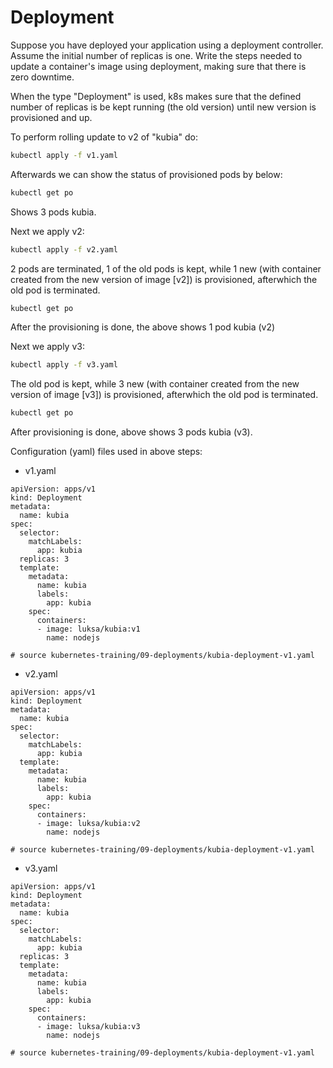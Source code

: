 # Deployment

Suppose you have deployed your application using a deployment controller. Assume the initial number of replicas is one.
Write the steps needed to update a container's image using deployment, making sure that there is zero downtime.

When the type "Deployment" is used, k8s makes sure that the defined number of replicas is be kept running (the old version) until new version is provisioned and up.

To perform rolling update to v2 of "kubia" do:
```sh
kubectl apply -f v1.yaml
```
Afterwards we can show the status of provisioned pods by below:
```sh
kubectl get po
```
Shows 3 pods kubia.

Next we apply v2:
```sh
kubectl apply -f v2.yaml
```
2 pods are terminated, 1 of the old pods is kept, while 1 new (with container created from the new version of image [v2]) is provisioned,
afterwhich the old pod is terminated.

```sh
kubectl get po
```
After the provisioning is done, the above shows 1 pod kubia (v2)

Next we apply v3:
```sh
kubectl apply -f v3.yaml
```
The old pod is kept, while 3 new (with container created from the new version of image [v3]) is provisioned, afterwhich the old pod is terminated.

```sh
kubectl get po
```
After provisioning is done, above shows 3 pods kubia (v3).


Configuration (yaml) files used in above steps:
- v1.yaml
```
apiVersion: apps/v1
kind: Deployment
metadata:
  name: kubia
spec:
  selector:
    matchLabels:
      app: kubia
  replicas: 3
  template:
    metadata:
      name: kubia
      labels:
        app: kubia
    spec:
      containers:
      - image: luksa/kubia:v1
        name: nodejs

# source kubernetes-training/09-deployments/kubia-deployment-v1.yaml 
```

- v2.yaml
```
apiVersion: apps/v1
kind: Deployment
metadata:
  name: kubia
spec:
  selector:
    matchLabels:
      app: kubia
  template:
    metadata:
      name: kubia
      labels:
        app: kubia
    spec:
      containers:
      - image: luksa/kubia:v2
        name: nodejs

# source kubernetes-training/09-deployments/kubia-deployment-v1.yaml 
```

- v3.yaml
```
apiVersion: apps/v1
kind: Deployment
metadata:
  name: kubia
spec:
  selector:
    matchLabels:
      app: kubia
  replicas: 3
  template:
    metadata:
      name: kubia
      labels:
        app: kubia
    spec:
      containers:
      - image: luksa/kubia:v3
        name: nodejs

# source kubernetes-training/09-deployments/kubia-deployment-v1.yaml 
```
